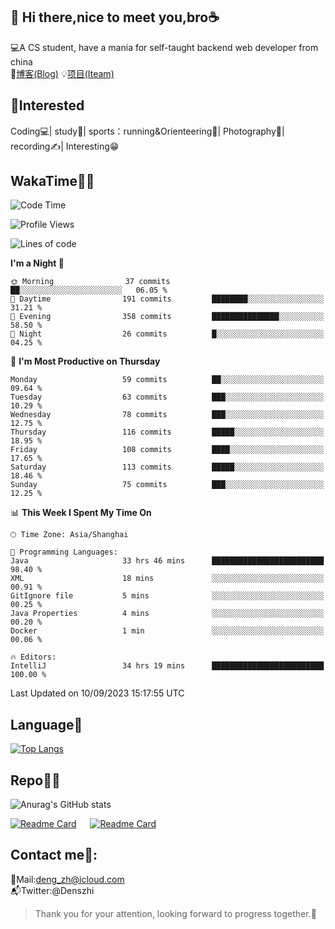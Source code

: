 👋 Hi there,nice to meet you,bro☕
---
💻A CS student, have a mania for self-taught backend web developer from china   
📌[博客(Blog)](https://github.com/HealUP/MyBlog)
💡[项目(Iteam)](https://healup.github.io/)

 <!-- waka-box start -->
 <!-- waka-box end -->
 
🧲**Interested**
--
Coding💻| study📖| sports：running&Orienteering🏃‍| Photography📸| recording✍️| Interesting😁

WakaTime👨‍💻
---
<!--START_SECTION:waka-->
![Code Time](http://img.shields.io/badge/Code%20Time-503%20hrs%2052%20mins-blue)

![Profile Views](http://img.shields.io/badge/Profile%20Views-3-blue)

![Lines of code](https://img.shields.io/badge/From%20Hello%20World%20I%27ve%20Written-168.6%20thousand%20lines%20of%20code-blue)

**I'm a Night 🦉** 

```text
🌞 Morning                37 commits          ██░░░░░░░░░░░░░░░░░░░░░░░   06.05 % 
🌆 Daytime                191 commits         ████████░░░░░░░░░░░░░░░░░   31.21 % 
🌃 Evening                358 commits         ███████████████░░░░░░░░░░   58.50 % 
🌙 Night                  26 commits          █░░░░░░░░░░░░░░░░░░░░░░░░   04.25 % 
```
📅 **I'm Most Productive on Thursday** 

```text
Monday                   59 commits          ██░░░░░░░░░░░░░░░░░░░░░░░   09.64 % 
Tuesday                  63 commits          ███░░░░░░░░░░░░░░░░░░░░░░   10.29 % 
Wednesday                78 commits          ███░░░░░░░░░░░░░░░░░░░░░░   12.75 % 
Thursday                 116 commits         █████░░░░░░░░░░░░░░░░░░░░   18.95 % 
Friday                   108 commits         ████░░░░░░░░░░░░░░░░░░░░░   17.65 % 
Saturday                 113 commits         █████░░░░░░░░░░░░░░░░░░░░   18.46 % 
Sunday                   75 commits          ███░░░░░░░░░░░░░░░░░░░░░░   12.25 % 
```


📊 **This Week I Spent My Time On** 

```text
🕑︎ Time Zone: Asia/Shanghai

💬 Programming Languages: 
Java                     33 hrs 46 mins      █████████████████████████   98.40 % 
XML                      18 mins             ░░░░░░░░░░░░░░░░░░░░░░░░░   00.91 % 
GitIgnore file           5 mins              ░░░░░░░░░░░░░░░░░░░░░░░░░   00.25 % 
Java Properties          4 mins              ░░░░░░░░░░░░░░░░░░░░░░░░░   00.20 % 
Docker                   1 min               ░░░░░░░░░░░░░░░░░░░░░░░░░   00.06 % 

🔥 Editors: 
IntelliJ                 34 hrs 19 mins      █████████████████████████   100.00 % 
```


 Last Updated on 10/09/2023 15:17:55 UTC
<!--END_SECTION:waka-->

Language🚀
---
[![Top Langs](https://github-readme-stats.vercel.app/api/top-langs/?username=HealUP&layout=compact&hide_border=true)](https://github.com/HealUP)

Repo🧑‍💻
---
![Anurag's GitHub stats](https://github-readme-stats.vercel.app/api?username=HealUP&count_private=true&show_icons=true&theme=gruvbox&hide_border=true) 

[![Readme Card](https://github-readme-stats.vercel.app/api/pin/?username=HealUP&repo=InternetEy&theme=transparent)](https://github.com/HealUP/InternetEy) &emsp;
[![Readme Card](https://github-readme-stats.vercel.app/api/pin/?username=HealUP&repo=CampusExperience&theme=transparent)](https://github.com/HealUP/CampusExperience)


Contact me📱:
---
📮Mail:deng_zh@icloud.com  
📬Twitter:@Denszhi  

> Thank you for your attention, looking forward to progress together.🎉
